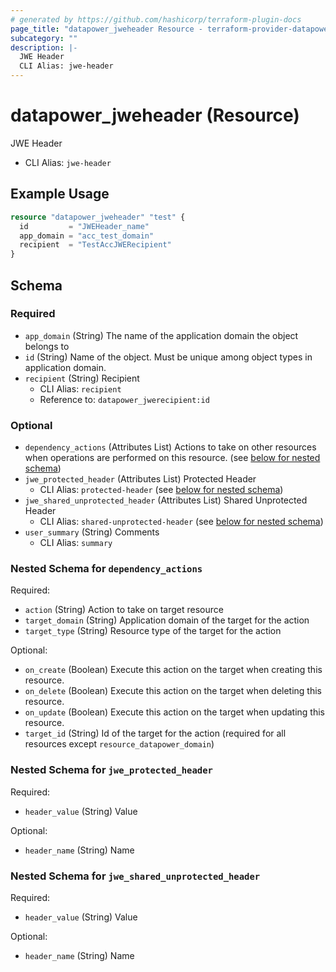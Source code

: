 ```yaml
---
# generated by https://github.com/hashicorp/terraform-plugin-docs
page_title: "datapower_jweheader Resource - terraform-provider-datapower"
subcategory: ""
description: |-
  JWE Header
  CLI Alias: jwe-header
---
```


# datapower_jweheader (Resource)

JWE Header
  - CLI Alias: `jwe-header`

## Example Usage

```terraform
resource "datapower_jweheader" "test" {
  id         = "JWEHeader_name"
  app_domain = "acc_test_domain"
  recipient  = "TestAccJWERecipient"
}
```

<!-- schema generated by tfplugindocs -->
## Schema

### Required

- `app_domain` (String) The name of the application domain the object belongs to
- `id` (String) Name of the object. Must be unique among object types in application domain.
- `recipient` (String) Recipient
  - CLI Alias: `recipient`
  - Reference to: `datapower_jwerecipient:id`

### Optional

- `dependency_actions` (Attributes List) Actions to take on other resources when operations are performed on this resource. (see [below for nested schema](#nestedatt--dependency_actions))
- `jwe_protected_header` (Attributes List) Protected Header
  - CLI Alias: `protected-header` (see [below for nested schema](#nestedatt--jwe_protected_header))
- `jwe_shared_unprotected_header` (Attributes List) Shared Unprotected Header
  - CLI Alias: `shared-unprotected-header` (see [below for nested schema](#nestedatt--jwe_shared_unprotected_header))
- `user_summary` (String) Comments
  - CLI Alias: `summary`

<a id="nestedatt--dependency_actions"></a>
### Nested Schema for `dependency_actions`

Required:

- `action` (String) Action to take on target resource
- `target_domain` (String) Application domain of the target for the action
- `target_type` (String) Resource type of the target for the action

Optional:

- `on_create` (Boolean) Execute this action on the target when creating this resource.
- `on_delete` (Boolean) Execute this action on the target when deleting this resource.
- `on_update` (Boolean) Execute this action on the target when updating this resource.
- `target_id` (String) Id of the target for the action (required for all resources except `resource_datapower_domain`)


<a id="nestedatt--jwe_protected_header"></a>
### Nested Schema for `jwe_protected_header`

Required:

- `header_value` (String) Value

Optional:

- `header_name` (String) Name


<a id="nestedatt--jwe_shared_unprotected_header"></a>
### Nested Schema for `jwe_shared_unprotected_header`

Required:

- `header_value` (String) Value

Optional:

- `header_name` (String) Name
